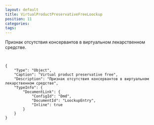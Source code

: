 ```yaml
---
layout: default
title: VirtualProductPreservativeFreeLoockup
position: 11
categories: 
tags: 
---
```


Признак отсутствия консервантов в виртуальном лекарственном средстве.

 

```
{
	"Type": "Object",
	"Caption": "Virtual product preservative free",
	"Description": "Признак отсутствия консервантов в виртуальном лекарственном средстве",
	"TypeInfo": {
		"DocumentLink": {
			"ConfigId": "Dmd",
			"DocumentId": "LoockupEntry",
			"Inline": true
		}
	}
}
```

 

 

